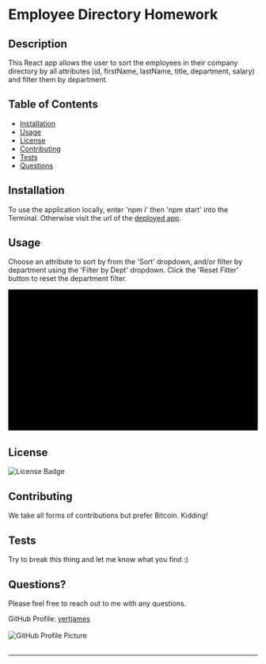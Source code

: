 # Employee Directory Homework

## Description
  This React app allows the user to sort the employees in their company directory by all attributes (id, firstName, lastName, title, department, salary) and filter them by department.

  ## Table of Contents
  * [Installation](#installation)
  * [Usage](#usage)
  * [License](#license)
  * [Contributing](#contributing)
  * [Tests](#tests)
  * [Questions](#questions)
  
  <a name="installation"></a>
  ## Installation
  To use the application locally, enter 'npm i' then 'npm start' into the Terminal. Otherwise visit the url of the <a href='https://vertjames.github.io/employee-directory-homework/'>deployed app</a>.
  
  <a name="usage"></a>
  ## Usage
  Choose an attribute to sort by from the 'Sort' dropdown, and/or filter by department using the 'Filter by Dept' dropdown. Click the 'Reset Filter' button to reset the department filter.

 ![Employee Directory Demo](./public/employee-directory-DEMO.gif)

  <a name="license"></a>
  ## License
  <img src='https://img.shields.io/badge/License-The Unlicense-blue' alt='License Badge'>
      
  <a name="contributing"></a>
  ## Contributing
  We take all forms of contributions but prefer Bitcoin. Kidding! 

  <a name="tests"></a>
  ## Tests
  Try to break this thing and let me know what you find :)

  <a name="questions"></a>
  ## Questions?
  Please feel free to reach out to me with any questions.

  GitHub Profile: <a href='https://github.com/vertjames'>vertjames</a></br></br>
  <img src='https://avatars1.githubusercontent.com/u/61360856?v=4' height='100px' alt='GitHub Profile Picture'></br></br>
  _ _ _